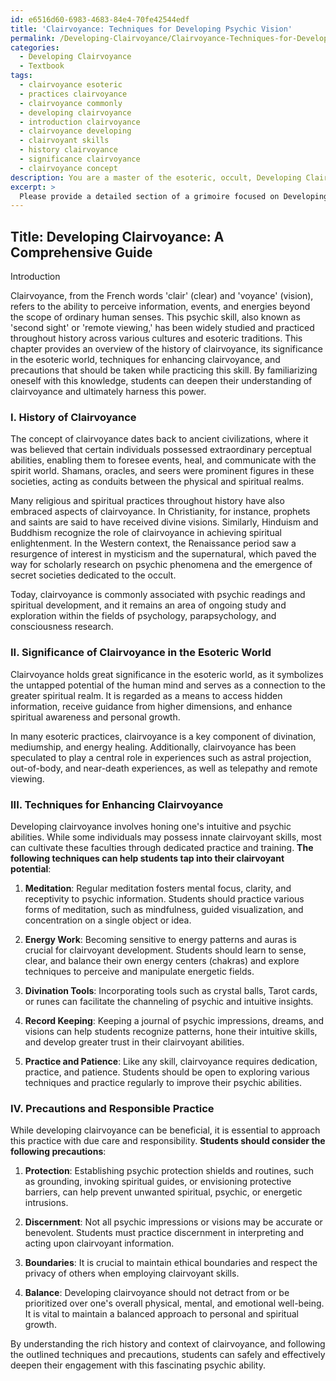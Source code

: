 ```yaml
---
id: e6516d60-6983-4683-84e4-70fe42544edf
title: 'Clairvoyance: Techniques for Developing Psychic Vision'
permalink: /Developing-Clairvoyance/Clairvoyance-Techniques-for-Developing-Psychic-Vision/
categories:
  - Developing Clairvoyance
  - Textbook
tags:
  - clairvoyance esoteric
  - practices clairvoyance
  - clairvoyance commonly
  - developing clairvoyance
  - introduction clairvoyance
  - clairvoyance developing
  - clairvoyant skills
  - history clairvoyance
  - significance clairvoyance
  - clairvoyance concept
description: You are a master of the esoteric, occult, Developing Clairvoyance and education, you have written many textbooks on the subject in ways that provide students with rich and deep understanding of the subject. You are being asked to write textbook-like sections on a topic and you do it with full context, explainability, and reliability in accuracy to the true facts of the topic at hand, in a textbook style that a student would easily be able to learn from, in a rich, engaging, and contextual way. Always include relevant context (such as formulas and history), related concepts, and in a way that someone can gain deep insights from.
excerpt: > 
  Please provide a detailed section of a grimoire focused on Developing Clairvoyance for students seeking to deepen their understanding of this occult ability. Include information on the history of clairvoyance, its significance in the esoteric world, techniques for enhancing clairvoyance, and precautions that should be taken while practicing this skill.
---
```


## Title: Developing Clairvoyance: A Comprehensive Guide

Introduction

Clairvoyance, from the French words 'clair' (clear) and 'voyance' (vision), refers to the ability to perceive information, events, and energies beyond the scope of ordinary human senses. This psychic skill, also known as 'second sight' or 'remote viewing,' has been widely studied and practiced throughout history across various cultures and esoteric traditions. This chapter provides an overview of the history of clairvoyance, its significance in the esoteric world, techniques for enhancing clairvoyance, and precautions that should be taken while practicing this skill. By familiarizing oneself with this knowledge, students can deepen their understanding of clairvoyance and ultimately harness this power.

### I. History of Clairvoyance

The concept of clairvoyance dates back to ancient civilizations, where it was believed that certain individuals possessed extraordinary perceptual abilities, enabling them to foresee events, heal, and communicate with the spirit world. Shamans, oracles, and seers were prominent figures in these societies, acting as conduits between the physical and spiritual realms.

Many religious and spiritual practices throughout history have also embraced aspects of clairvoyance. In Christianity, for instance, prophets and saints are said to have received divine visions. Similarly, Hinduism and Buddhism recognize the role of clairvoyance in achieving spiritual enlightenment. In the Western context, the Renaissance period saw a resurgence of interest in mysticism and the supernatural, which paved the way for scholarly research on psychic phenomena and the emergence of secret societies dedicated to the occult.

Today, clairvoyance is commonly associated with psychic readings and spiritual development, and it remains an area of ongoing study and exploration within the fields of psychology, parapsychology, and consciousness research.

### II. Significance of Clairvoyance in the Esoteric World

Clairvoyance holds great significance in the esoteric world, as it symbolizes the untapped potential of the human mind and serves as a connection to the greater spiritual realm. It is regarded as a means to access hidden information, receive guidance from higher dimensions, and enhance spiritual awareness and personal growth.

In many esoteric practices, clairvoyance is a key component of divination, mediumship, and energy healing. Additionally, clairvoyance has been speculated to play a central role in experiences such as astral projection, out-of-body, and near-death experiences, as well as telepathy and remote viewing.

### III. Techniques for Enhancing Clairvoyance

Developing clairvoyance involves honing one's intuitive and psychic abilities. While some individuals may possess innate clairvoyant skills, most can cultivate these faculties through dedicated practice and training. **The following techniques can help students tap into their clairvoyant potential**:

1. **Meditation**: Regular meditation fosters mental focus, clarity, and receptivity to psychic information. Students should practice various forms of meditation, such as mindfulness, guided visualization, and concentration on a single object or idea.

2. **Energy Work**: Becoming sensitive to energy patterns and auras is crucial for clairvoyant development. Students should learn to sense, clear, and balance their own energy centers (chakras) and explore techniques to perceive and manipulate energetic fields.

3. **Divination Tools**: Incorporating tools such as crystal balls, Tarot cards, or runes can facilitate the channeling of psychic and intuitive insights.

4. **Record Keeping**: Keeping a journal of psychic impressions, dreams, and visions can help students recognize patterns, hone their intuitive skills, and develop greater trust in their clairvoyant abilities.

5. **Practice and Patience**: Like any skill, clairvoyance requires dedication, practice, and patience. Students should be open to exploring various techniques and practice regularly to improve their psychic abilities.

### IV. Precautions and Responsible Practice

While developing clairvoyance can be beneficial, it is essential to approach this practice with due care and responsibility. **Students should consider the following precautions**:

1. **Protection**: Establishing psychic protection shields and routines, such as grounding, invoking spiritual guides, or envisioning protective barriers, can help prevent unwanted spiritual, psychic, or energetic intrusions.

2. **Discernment**: Not all psychic impressions or visions may be accurate or benevolent. Students must practice discernment in interpreting and acting upon clairvoyant information.

3. **Boundaries**: It is crucial to maintain ethical boundaries and respect the privacy of others when employing clairvoyant skills.

4. **Balance**: Developing clairvoyance should not detract from or be prioritized over one's overall physical, mental, and emotional well-being. It is vital to maintain a balanced approach to personal and spiritual growth.

By understanding the rich history and context of clairvoyance, and following the outlined techniques and precautions, students can safely and effectively deepen their engagement with this fascinating psychic ability.
